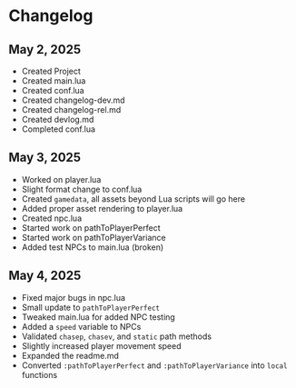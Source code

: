 # Changelog

## May 2, 2025

- Created Project
- Created main.lua
- Created conf.lua
- Created changelog-dev.md
- Created changelog-rel.md
- Created devlog.md
- Completed conf.lua

## May 3, 2025

- Worked on player.lua
- Slight format change to conf.lua
- Created `gamedata`, all assets beyond Lua scripts will go here
- Added proper asset rendering to player.lua
- Created npc.lua
- Started work on pathToPlayerPerfect
- Started work on pathToPlayerVariance
- Added test NPCs to main.lua (broken)

## May 4, 2025

- Fixed major bugs in npc.lua
- Small update to `pathToPlayerPerfect`
- Tweaked main.lua for added NPC testing
- Added a `speed` variable to NPCs
- Validated `chasep`, `chasev`, and `static` path methods
- Slightly increased player movement speed
- Expanded the readme.md
- Converted `:pathToPlayerPerfect` and `:pathToPlayerVariance` into `local` functions